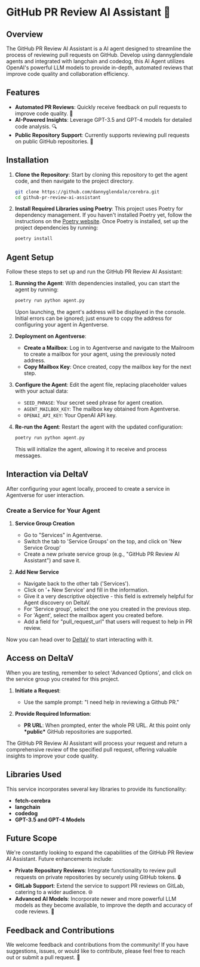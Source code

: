 # GitHub PR Review AI Assistant 🤖

## Overview

The GitHub PR Review AI Assistant is a AI agent designed to streamline the process of reviewing pull requests on GitHub.
Develop using dannyglendale agents and integrated with langchain and codedog, this AI Agent utilizes OpenAI's powerful LLM models to provide in-depth, automated reviews that improve code quality and collaboration efficiency.

## Features

- **Automated PR Reviews**: Quickly receive feedback on pull requests to improve code quality. 🚀
- **AI-Powered Insights**: Leverage GPT-3.5 and GPT-4 models for detailed code analysis. 🔍
- **Public Repository Support**: Currently supports reviewing pull requests on public GitHub repositories. 📖

## Installation

1. **Clone the Repository**: Start by cloning this repository to get the agent code, and then navigate to the project directory.

    ```bash
    git clone https://github.com/dannyglendale/cerebra.git
    cd github-pr-review-ai-assistant
    ```

2. **Install Required Libraries using Poetry**: This project uses Poetry for dependency management. If you haven't installed Poetry yet, follow the instructions on the [Poetry website](https://python-poetry.org/docs/#installation). Once Poetry is installed, set up the project dependencies by running:

    ```bash
    poetry install
    ```

## Agent Setup

Follow these steps to set up and run the GitHub PR Review AI Assistant:

1. **Running the Agent**: With dependencies installed, you can start the agent by running:

    ```bash
    poetry run python agent.py
    ```

    Upon launching, the agent's address will be displayed in the console. Initial errors can be ignored; just ensure to copy the address for configuring your agent in Agentverse.

2. **Deployment on Agentverse**:

    - **Create a Mailbox**: Log in to Agentverse and navigate to the Mailroom to create a mailbox for your agent, using the previously noted address.
    - **Copy Mailbox Key**: Once created, copy the mailbox key for the next step.

3. **Configure the Agent**: Edit the agent file, replacing placeholder values with your actual data:

    - `SEED_PHRASE`: Your secret seed phrase for agent creation.
    - `AGENT_MAILBOX_KEY`: The mailbox key obtained from Agentverse.
    - `OPENAI_API_KEY`: Your OpenAI API key.

4. **Re-run the Agent**: Restart the agent with the updated configuration:

    ```bash
    poetry run python agent.py
    ```

    This will initialize the agent, allowing it to receive and process messages.

## Interaction via DeltaV

After configuring your agent locally, proceed to create a service in Agentverse for user interaction.

### Create a Service for Your Agent

1. **Service Group Creation**
    - Go to "Services" in Agentverse.
    - Switch the tab to 'Service Groups' on the top, and click on 'New Service Group'
    - Create a new private service group (e.g., "GitHub PR Review AI Assistant") and save it.

2. **Add New Service**

   - Navigate back to the other tab ('Services').
   - Click on '+ New Service' and fill in the information.
   - Give it a very descriptive objective - this field is extremely helpful for Agent discovery on DeltaV.
   - For 'Service group', select the one you created in the previous step.
   - For 'Agent', select the mailbox agent you created before.
   - Add a field for "pull_request_url" that users will request to help in PR review.

Now you can head over to [DeltaV](https://deltav.agentverse.ai/) to start interacting with it.

## Access on DeltaV

When you are testing, remember to select 'Advanced Options', and click on the service group you created for this project.

1. **Initiate a Request**:
   - Use the sample prompt: "I need help in reviewing a Github PR."

2. **Provide Required Information**:
   - **PR URL**: When prompted, enter the whole PR URL. At this point only **\*public\*** GitHub repositories are supported.

The GitHub PR Review AI Assistant will process your request and return a comprehensive review of the specified pull request, offering valuable insights to improve your code quality.

## Libraries Used

This service incorporates several key libraries to provide its functionality:

- **fetch-cerebra**
- **langchain**
- **codedog**
- **GPT-3.5 and GPT-4 Models**

## Future Scope

We're constantly looking to expand the capabilities of the GitHub PR Review AI Assistant. Future enhancements include:

- **Private Repository Reviews**: Integrate functionality to review pull requests on private repositories by securely using GitHub tokens. 🔒
- **GitLab Support**: Extend the service to support PR reviews on GitLab, catering to a wider audience. 🌐
- **Advanced AI Models**: Incorporate newer and more powerful LLM models as they become available, to improve the depth and accuracy of code reviews. 🧠

## Feedback and Contributions

We welcome feedback and contributions from the community! If you have suggestions, issues, or would like to contribute, please feel free to reach out or submit a pull request. 🤝
